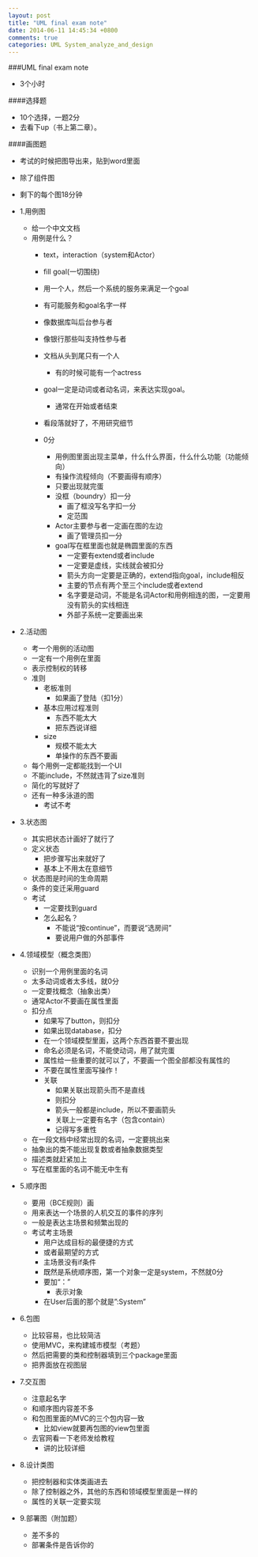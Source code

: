 ```yaml
---
layout: post
title: "UML final exam note"
date: 2014-06-11 14:45:34 +0800
comments: true
categories: UML System_analyze_and_design
---
```


###UML final exam note
- 3个小时

####选择题
- 10个选择，一题2分
- 去看下up（书上第二章）。
<!--more-->
####画图题
- 考试的时候把图导出来，贴到word里面
- 除了组件图
- 剩下的每个图18分钟
- 1.用例图
    - 给一个中文文档
    - 用例是什么？
        - text，interaction（system和Actor）
        - fill goal(一切围绕)
        - 用一个人，然后一个系统的服务来满足一个goal
        - 有可能服务和goal名字一样
        - 像数据库叫后台参与者
        - 像银行那些叫支持性参与者
        - 文档从头到尾只有一个人
            - 有的时候可能有一个actress
        - goal一定是动词或者动名词，来表达实现goal。
            - 通常在开始或者结束
        - 看段落就好了，不用研究细节
        
        - 0分
            - 用例图里面出现主菜单，什么什么界面，什么什么功能（功能倾向）
            - 有操作流程倾向（不要画得有顺序）
            - 只要出现就完蛋
            - 没框（boundry）扣一分
                - 画了框没写名字扣一分
                - 定范围
            - Actor主要参与者一定画在图的左边
                - 画了管理员扣一分
            - goal写在框里面也就是椭圆里面的东西
                - 一定要有extend或者include
                - 一定要是虚线，实线就会被扣分
                - 箭头方向一定要是正确的，extend指向goal，include相反
                - 主要的节点有两个至三个include或者extend
                - 名字要是动词，不能是名词Actor和用例相连的图，一定要用没有箭头的实线相连
                - 外部子系统一定要画出来
                    
      
- 2.活动图
    - 考一个用例的活动图
    - 一定有一个用例在里面
    - 表示控制权的转移
    - 准则
        - 老板准则
            - 如果画了登陆（扣1分）
        - 基本应用过程准则
            - 东西不能太大
            - 把东西说详细
        - size
            - 规模不能太大
            - 单操作的东西不要画
    - 每个用例一定都能找到一个UI
    - 不能include，不然就违背了size准则
    - 简化的写就好了
    - 还有一种多泳道的图
        - 考试不考
- 3.状态图
    - 其实把状态计画好了就行了
    - 定义状态
        - 把步骤写出来就好了
        - 基本上不用太在意细节
    - 状态图是时间的生命周期
    - 条件的变迁采用guard
    - 考试
        - 一定要找到guard
        - 怎么起名？
            - 不能说“按continue”，而要说“选房间”
            - 要说用户做的外部事件
- 4.领域模型（概念类图）
    - 识别一个用例里面的名词
    - 太多动词或者太多线，就0分
    - 一定要找概念（抽象出类）
    - 通常Actor不要画在属性里面
    - 扣分点
        - 如果写了button，则扣分
        - 如果出现database，扣分
        - 在一个领域模型里面，这两个东西首要不要出现
        - 命名必须是名词，不能使动词，用了就完蛋
        - 属性给一些重要的就可以了，不要画一个图全部都没有属性的
        - 不要在属性里面写操作！
        - 关联
            - 如果关联出现箭头而不是直线
            - 则扣分
            - 箭头一般都是include，所以不要画箭头
            - 关联上一定要有名字（包含contain）
            - 记得写多重性
    - 在一段文档中经常出现的名词，一定要挑出来
    - 抽象出的类不能出现复数或者抽象数据类型  
    - 描述类就赶紧加上
    - 写在框里面的名词不能无中生有

- 5.顺序图
    - 要用（BCE规则）画
    - 用来表达一个场景的人机交互的事件的序列
    - 一般是表达主场景和频繁出现的
    - 考试考主场景
        - 用户达成目标的最便捷的方式
        - 或者最期望的方式
        - 主场景没有if条件
        - 既然是系统顺序图，第一个对象一定是system，不然就0分
        - 要加“：”
            - 表示对象
        - 在User后面的那个就是”:System”

- 6.包图
    - 比较容易，也比较简洁
    - 使用MVC，来构建城市模型（考题）
    - 然后把需要的类和控制器填到三个package里面
    - 把界面放在视图层

- 7.交互图
    - 注意起名字
    - 和顺序图内容差不多
    - 和包图里面的MVC的三个包内容一致
        - 比如view就要再包图的view包里面
    - 去官网看一下老师发给教程
        - 讲的比较详细
    
- 8.设计类图
    - 把控制器和实体类画进去
    - 除了控制器之外，其他的东西和领域模型里面是一样的
    - 属性的关联一定要实现
    
- 9.部署图（附加题）
    - 差不多的
    - 部署条件是告诉你的
    
    
    
    
    
    
    
    
    
    
    
    